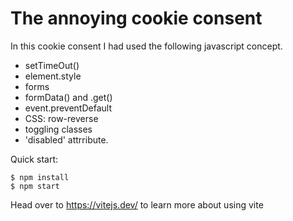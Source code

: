 # The annoying cookie consent
 In this cookie consent I had used the following javascript concept.
 - setTimeOut()
 - element.style
 - forms
 - formData() and .get()
 - event.preventDefault
 - CSS: row-reverse
 - toggling classes
 - 'disabled' attrribute.

Quick start:

```
$ npm install
$ npm start
````

Head over to https://vitejs.dev/ to learn more about using vite
